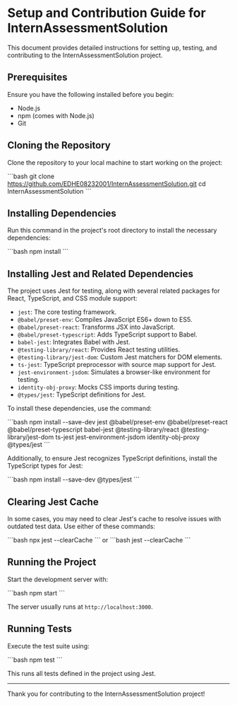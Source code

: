 
# Setup and Contribution Guide for InternAssessmentSolution

This document provides detailed instructions for setting up, testing, and contributing to the InternAssessmentSolution project.

## Prerequisites

Ensure you have the following installed before you begin:
- Node.js
- npm (comes with Node.js)
- Git

## Cloning the Repository

Clone the repository to your local machine to start working on the project:

\```bash
git clone https://github.com/EDHE08232001/InternAssessmentSolution.git
cd InternAssessmentSolution
\```

## Installing Dependencies

Run this command in the project's root directory to install the necessary dependencies:

\```bash
npm install
\```

## Installing Jest and Related Dependencies

The project uses Jest for testing, along with several related packages for React, TypeScript, and CSS module support:

- `jest`: The core testing framework.
- `@babel/preset-env`: Compiles JavaScript ES6+ down to ES5.
- `@babel/preset-react`: Transforms JSX into JavaScript.
- `@babel/preset-typescript`: Adds TypeScript support to Babel.
- `babel-jest`: Integrates Babel with Jest.
- `@testing-library/react`: Provides React testing utilities.
- `@testing-library/jest-dom`: Custom Jest matchers for DOM elements.
- `ts-jest`: TypeScript preprocessor with source map support for Jest.
- `jest-environment-jsdom`: Simulates a browser-like environment for testing.
- `identity-obj-proxy`: Mocks CSS imports during testing.
- `@types/jest`: TypeScript definitions for Jest.

To install these dependencies, use the command:

\```bash
npm install --save-dev jest @babel/preset-env @babel/preset-react @babel/preset-typescript babel-jest @testing-library/react @testing-library/jest-dom ts-jest jest-environment-jsdom identity-obj-proxy @types/jest
\```

Additionally, to ensure Jest recognizes TypeScript definitions, install the TypeScript types for Jest:

\```bash
npm install --save-dev @types/jest
\```

## Clearing Jest Cache

In some cases, you may need to clear Jest's cache to resolve issues with outdated test data. Use either of these commands:

\```bash
npx jest --clearCache
\```
or
\```bash
jest --clearCache
\```

## Running the Project

Start the development server with:

\```bash
npm start
\```

The server usually runs at `http://localhost:3000`.

## Running Tests

Execute the test suite using:

\```bash
npm test
\```

This runs all tests defined in the project using Jest.

---

Thank you for contributing to the InternAssessmentSolution project!